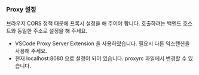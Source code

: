 ### Proxy 설정
브라우저 CORS 정책 때문에 프록시 설정을 해 주어야 합니다.
호출하려는 백엔드 호스트와 동일한 주소로 설정을 해 주세요. 
- VSCode Proxy Server Extension 을 사용하였습니다. 필요시 다른 익스텐션을 사용해 주세요.
- 현재 localhost:8080 으로 설정이 되어 있습니다. proxyrc 파일에서 변경할 수 있습니다.
